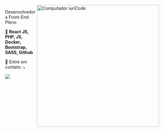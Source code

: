<img src="https://raw.githubusercontent.com/MicaelliMedeiros/micaellimedeiros/master/image/computer-illustration.png" min-width="400px" max-width="400px" width="400px" align="right" alt="Computador iuriCode">

<p align="left"> 
  Desenvolvedora Front-End Pleno<br>
</p>

<p align="left">
  🦄 <strong>React JS, PHP, JS, Docker, Bootstrap, SASS, Github </strong>
</p>

<p align="left">
  💌 Entre em contato: ⤵️
</p>

<p align="left">
  <a href="https://www.linkedin.com/in/cslaila/" alt="Linkedin">
  <img src="https://img.shields.io/badge/-Linkedin-0e76a8?style=flat-square&logo=Linkedin&logoColor=white&link=LINK-DO-SEU-LINKEDIN" /></a>
</p>  
